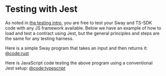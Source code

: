# Testing with Jest

As noted in [the testing intro](./index.md), you are free to test your Sway and TS-SDK code with any JS framework available. Below we have an example of how to load and test a contract using Jest, but the general principles and steps are the same for any testing harness.

Here is a simple Sway program that takes an input and then returns it:
[@code:rust](./packages/example-contract/src/main.sw#typedoc:Testing-with-jest-contract)

Here is JavaScript code testing the above program using a conventional Jest setup:
[@code:typescript](./packages/example-contract/src/example-contract.test.ts#typedoc:Testing-with-jest)
